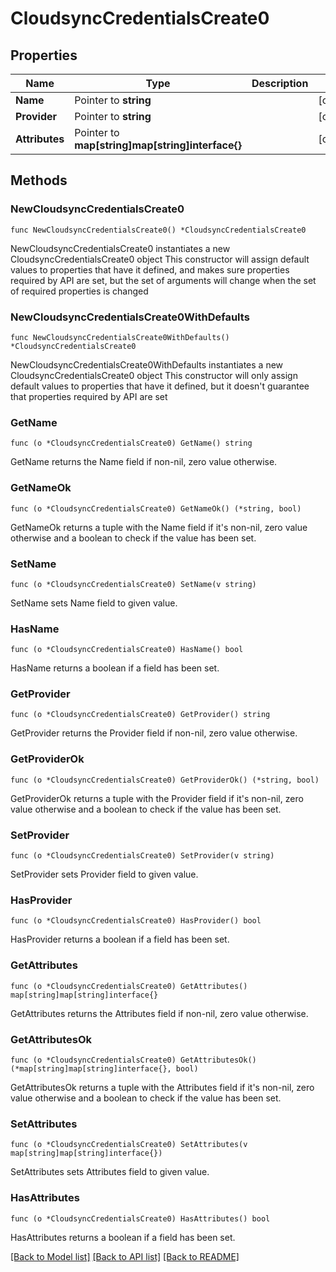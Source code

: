 # CloudsyncCredentialsCreate0

## Properties

Name | Type | Description | Notes
------------ | ------------- | ------------- | -------------
**Name** | Pointer to **string** |  | [optional] 
**Provider** | Pointer to **string** |  | [optional] 
**Attributes** | Pointer to **map[string]map[string]interface{}** |  | [optional] 

## Methods

### NewCloudsyncCredentialsCreate0

`func NewCloudsyncCredentialsCreate0() *CloudsyncCredentialsCreate0`

NewCloudsyncCredentialsCreate0 instantiates a new CloudsyncCredentialsCreate0 object
This constructor will assign default values to properties that have it defined,
and makes sure properties required by API are set, but the set of arguments
will change when the set of required properties is changed

### NewCloudsyncCredentialsCreate0WithDefaults

`func NewCloudsyncCredentialsCreate0WithDefaults() *CloudsyncCredentialsCreate0`

NewCloudsyncCredentialsCreate0WithDefaults instantiates a new CloudsyncCredentialsCreate0 object
This constructor will only assign default values to properties that have it defined,
but it doesn't guarantee that properties required by API are set

### GetName

`func (o *CloudsyncCredentialsCreate0) GetName() string`

GetName returns the Name field if non-nil, zero value otherwise.

### GetNameOk

`func (o *CloudsyncCredentialsCreate0) GetNameOk() (*string, bool)`

GetNameOk returns a tuple with the Name field if it's non-nil, zero value otherwise
and a boolean to check if the value has been set.

### SetName

`func (o *CloudsyncCredentialsCreate0) SetName(v string)`

SetName sets Name field to given value.

### HasName

`func (o *CloudsyncCredentialsCreate0) HasName() bool`

HasName returns a boolean if a field has been set.

### GetProvider

`func (o *CloudsyncCredentialsCreate0) GetProvider() string`

GetProvider returns the Provider field if non-nil, zero value otherwise.

### GetProviderOk

`func (o *CloudsyncCredentialsCreate0) GetProviderOk() (*string, bool)`

GetProviderOk returns a tuple with the Provider field if it's non-nil, zero value otherwise
and a boolean to check if the value has been set.

### SetProvider

`func (o *CloudsyncCredentialsCreate0) SetProvider(v string)`

SetProvider sets Provider field to given value.

### HasProvider

`func (o *CloudsyncCredentialsCreate0) HasProvider() bool`

HasProvider returns a boolean if a field has been set.

### GetAttributes

`func (o *CloudsyncCredentialsCreate0) GetAttributes() map[string]map[string]interface{}`

GetAttributes returns the Attributes field if non-nil, zero value otherwise.

### GetAttributesOk

`func (o *CloudsyncCredentialsCreate0) GetAttributesOk() (*map[string]map[string]interface{}, bool)`

GetAttributesOk returns a tuple with the Attributes field if it's non-nil, zero value otherwise
and a boolean to check if the value has been set.

### SetAttributes

`func (o *CloudsyncCredentialsCreate0) SetAttributes(v map[string]map[string]interface{})`

SetAttributes sets Attributes field to given value.

### HasAttributes

`func (o *CloudsyncCredentialsCreate0) HasAttributes() bool`

HasAttributes returns a boolean if a field has been set.


[[Back to Model list]](../README.md#documentation-for-models) [[Back to API list]](../README.md#documentation-for-api-endpoints) [[Back to README]](../README.md)


